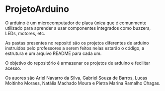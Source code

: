 # ProjetoArduino
O arduino é um microcomputador de placa única que é comunmente utilizado para aprender a usar componentes integrados como buzzers, LEDs, motores, etc. 

As pastas presentes no repositó são os projetos diferentes de arduino instruidos pelo professores a serem feitos nelas estarão o código, a estrutura e um arquivo README para cada um.

O objetivo do repositório é armazenar os projetos de arduino e fecilitar acesso.

Os auores são Ariel Navarro da Silva, Gabriel Souza de Barros, Lucas Moitinho Moraes, Natália Machado Moura e Pietra Marina Ramalho Chagas.

